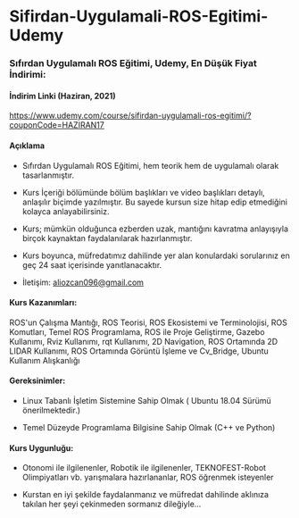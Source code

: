 # Sifirdan-Uygulamali-ROS-Egitimi-Udemy

### Sıfırdan Uygulamalı ROS Eğitimi, Udemy, En Düşük Fiyat İndirimi:

#### İndirim Linki (Haziran, 2021)
https://www.udemy.com/course/sifirdan-uygulamali-ros-egitimi/?couponCode=HAZIRAN17


#### Açıklama

- Sıfırdan Uygulamalı ROS Eğitimi, hem teorik hem de uygulamalı olarak tasarlanmıştır.

- Kurs İçeriği bölümünde bölüm başlıkları ve video başlıkları detaylı, anlaşılır biçimde yazılmıştır. Bu sayede kursun size hitap edip etmediğini kolayca anlayabilirsiniz.

- Kurs; mümkün olduğunca ezberden uzak, mantığını kavratma anlayışıyla birçok kaynaktan faydalanılarak hazırlanmıştır.

- Kurs boyunca, müfredatımız dahilinde yer alan konulardaki sorularınız en geç 24 saat içerisinde yanıtlanacaktır.

- İletişim: aliozcan096@gmail.com

#### Kurs Kazanımları:

ROS'un Çalışma Mantığı, ROS Teorisi, ROS Ekosistemi ve Terminolojisi, ROS Komutları, Temel ROS Programlama, ROS ile Proje Geliştirme, Gazebo Kullanımı, Rviz Kullanımı, rqt Kullanımı, 2D Navigation, ROS Ortamında 2D LIDAR Kullanımı, ROS Ortamında Görüntü İşleme ve Cv_Bridge, Ubuntu Kullanım Alışkanlığı

#### Gereksinimler:

- Linux Tabanlı İşletim Sistemine Sahip Olmak ( Ubuntu 18.04 Sürümü önerilmektedir.)

- Temel Düzeyde Programlama Bilgisine Sahip Olmak (C++ ve Python)

#### Kurs Uygunluğu:

- Otonomi ile ilgilenenler, Robotik ile ilgilenenler, TEKNOFEST-Robot Olimpiyatları vb. yarışmalara hazırlananlar, ROS öğrenmek isteyenler

- Kurstan en iyi şekilde faydalanmanız ve müfredat dahilinde aklınıza takılan her şeyi çekinmeden sormanız dileğiyle...

